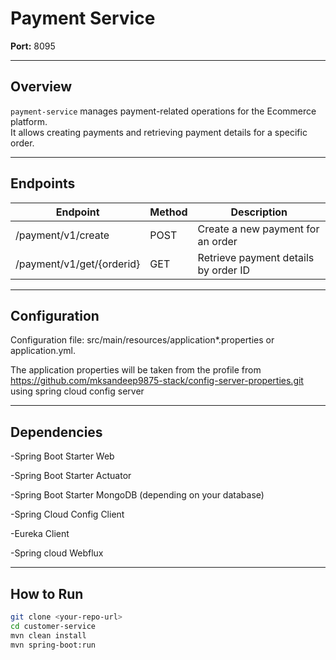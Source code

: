 # Payment Service

**Port:** 8095 

---

## Overview
`payment-service` manages payment-related operations for the Ecommerce platform.  
It allows creating payments and retrieving payment details for a specific order.

---

## Endpoints

| Endpoint                   | Method | Description                                |
|-----------------------------|--------|--------------------------------------------|
| /payment/v1/create          | POST   | Create a new payment for an order          |
| /payment/v1/get/{orderid}   | GET    | Retrieve payment details by order ID       |

---
## Configuration

Configuration file: src/main/resources/application*.properties or application.yml.

The application properties will be taken from the profile from https://github.com/mksandeep9875-stack/config-server-properties.git using spring cloud config server

---
## Dependencies

-Spring Boot Starter Web

-Spring Boot Starter Actuator

-Spring Boot Starter MongoDB (depending on your database)

-Spring Cloud Config Client

-Eureka Client

-Spring cloud Webflux


---

## How to Run

```bash
git clone <your-repo-url>
cd customer-service
mvn clean install
mvn spring-boot:run
